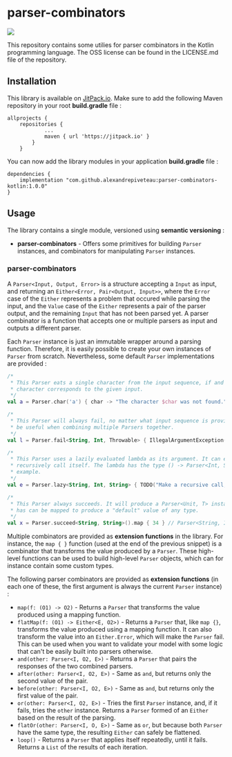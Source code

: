 # parser-combinators

[![](https://jitpack.io/v/alexandrepiveteau/parser-combinators-kotlin.svg)](https://jitpack.io/#alexandrepiveteau/parser-combinators-kotlin)

This repository contains some utilies for parser combinators in the Kotlin programming language.
The OSS license can be found in the LICENSE.md file of the repository.

## Installation
This library is available on [JitPack.io](https://jitpack.io/#alexandrepiveteau/parser-combinators-kotlin). Make
sure to add the following Maven repository in your root **build.gradle** file :

```
allprojects {
	repositories {
			...
			maven { url 'https://jitpack.io' }
		}
	}
```

You can now add the library modules in your application **build.gradle** file :

```
dependencies {
	implementation "com.github.alexandrepiveteau:parser-combinators-kotlin:1.0.0"
}
```

## Usage
The library contains a single module, versioned using **semantic versioning** :

- **parser-combinators** - Offers some primitives for building `Parser` instances, and combinators for manipulating `Parser` instances.

### parser-combinators

A `Parser<Input, Output, Error>` is a structure accepting a `Input` as input, and returning an `Either<Error, Pair<Output, Input>>`, where the `Error` case of the `Either` represents a problem that occured while parsing the input, and the `Value` case of the `Either` represents a pair of the parser output, and the remaining `Input` that has not been parsed yet. A parser combinator is a function that accepts one or multiple parsers as input and outputs a different parser.

Each `Parser` instance is just an immutable wrapper around a parsing function. Therefore, it is easily possible to create your own instances of `Parser` from scratch. Nevertheless, some default `Parser` implementations are provided :

```kotlin
/*
 * This Parser eats a single character from the input sequence, if and only if this
 * character corresponds to the given input.
 */
val a = Parser.char('a') { char -> "The character $char was not found." }

/*
 * This Parser will always fail, no matter what input sequence is provided to it. This can
 * be useful when combining multiple Parsers together.
 */
val l = Parser.fail<String, Int, Throwable> { IllegalArgumentException("This parser always fail.") }

/*
 * This Parser uses a lazily evaluated lambda as its argument. It can easily be used to
 * recursively call itself. The lambda has the type () -> Parser<Int, String> in this
 * example.
 */
val e = Parser.lazy<String, Int, String> { TODO("Make a recursive call, lazily evaluated.") }

/*
 * This Parser always succeeds. It will produce a Parser<Unit, T> instance, and therefore
 * has can be mapped to produce a "default" value of any type. 
 */
val x = Parser.succeed<String, String>().map { 34 } // Parser<String, Int, String>
```

Multiple combinators are provided as **extension functions** in the library. For instance, the `map { }` function (used at the end of the previous snippet) is a combinator that transforms the value produced by a `Parser`. These high-level functions can be used to build high-level `Parser` objects, which can for instance contain some custom types.

The following parser combinators are provided as **extension functions** (in each one of these, the first argument is always the current `Parser` instance) :

- `map(f: (O1) -> O2)` - Returns a `Parser` that transforms the value produced using a mapping function.
- `flatMap(f: (O1) -> Either<E, O2>)` - Returns a `Parser` that, like `map {}`, transforms the value produced using a mapping function. It can also transform the value into an `Either.Error`, which will make the `Parser` fail. This can be used when you want to validate your model with some logic that can't be easily built into parsers otherwise.
- `and(other: Parser<I, O2, E>)` - Returns a `Parser` that pairs the responses of the two combined parsers.
- `after(other: Parser<I, O2, E>)` - Same as `and`, but returns only the second value of the pair.
- `before(other: Parser<I, O2, E>)` - Same as `and`, but returns only the first value of the pair.
- `or(other: Parser<I, O2, E>)` - Tries the first `Parser` instance, and, if it fails, tries the `other` instance. Returns a `Parser` formed of an `Either` based on the result of the parsing.
- `flatOr(other: Parser<I, O, E>)` - Same as `or`, but because both `Parser` have the same type, the resulting `Either` can safely be flattened.
- `loop()` - Returns a `Parser` that applies itself repeatedly, until it fails. Returns a `List` of the results of each iteration.
